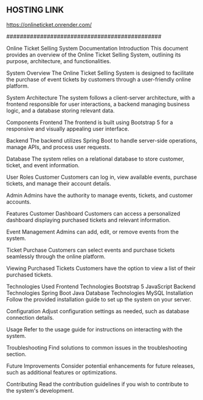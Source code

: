 ##   HOSTING LINK ###

https://onlineticket.onrender.com/

##############################################


Online Ticket Selling System Documentation
Introduction
This document provides an overview of the Online Ticket Selling System, outlining its purpose, architecture, and functionalities.

System Overview
The Online Ticket Selling System is designed to facilitate the purchase of event tickets by customers through a user-friendly online platform.

System Architecture
The system follows a client-server architecture, with a frontend responsible for user interactions, a backend managing business logic, and a database storing relevant data.

Components
Frontend
The frontend is built using Bootstrap 5 for a responsive and visually appealing user interface.

Backend
The backend utilizes Spring Boot to handle server-side operations, manage APIs, and process user requests.

Database
The system relies on a relational database to store customer, ticket, and event information.

User Roles
Customer
Customers can log in, view available events, purchase tickets, and manage their account details.

Admin
Admins have the authority to manage events, tickets, and customer accounts.

Features
Customer Dashboard
Customers can access a personalized dashboard displaying purchased tickets and relevant information.

Event Management
Admins can add, edit, or remove events from the system.

Ticket Purchase
Customers can select events and purchase tickets seamlessly through the online platform.

Viewing Purchased Tickets
Customers have the option to view a list of their purchased tickets.

Technologies Used
Frontend Technologies
Bootstrap 5
JavaScript
Backend Technologies
Spring Boot
Java
Database Technologies
MySQL
Installation
Follow the provided installation guide to set up the system on your server.

Configuration
Adjust configuration settings as needed, such as database connection details.

Usage
Refer to the usage guide for instructions on interacting with the system.

Troubleshooting
Find solutions to common issues in the troubleshooting section.

Future Improvements
Consider potential enhancements for future releases, such as additional features or optimizations.

Contributing
Read the contribution guidelines if you wish to contribute to the system's development.
